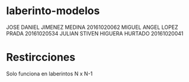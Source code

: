 # laberinto-modelos
JOSE DANIEL JIMENEZ MEDINA 20161020062 
MIGUEL ANGEL LOPEZ PRADA 20161020534 
JULIAN STIVEN HIGUERA HURTADO 20161020041


# Restircciones
Solo funciona en laberintos N x N-1
